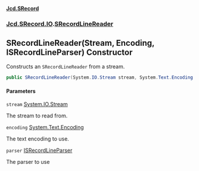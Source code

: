 #### [Jcd.SRecord](index.md 'index')
### [Jcd.SRecord.IO](Jcd.SRecord.IO.md 'Jcd.SRecord.IO').[SRecordLineReader](Jcd.SRecord.IO.SRecordLineReader.md 'Jcd.SRecord.IO.SRecordLineReader')

## SRecordLineReader(Stream, Encoding, ISRecordLineParser) Constructor

Constructs an `SRecordLineReader` from a stream.

```csharp
public SRecordLineReader(System.IO.Stream stream, System.Text.Encoding encoding, Jcd.SRecord.Parsers.ISRecordLineParser parser);
```
#### Parameters

<a name='Jcd.SRecord.IO.SRecordLineReader.SRecordLineReader(System.IO.Stream,System.Text.Encoding,Jcd.SRecord.Parsers.ISRecordLineParser).stream'></a>

`stream` [System.IO.Stream](https://docs.microsoft.com/en-us/dotnet/api/System.IO.Stream 'System.IO.Stream')

The stream to read from.

<a name='Jcd.SRecord.IO.SRecordLineReader.SRecordLineReader(System.IO.Stream,System.Text.Encoding,Jcd.SRecord.Parsers.ISRecordLineParser).encoding'></a>

`encoding` [System.Text.Encoding](https://docs.microsoft.com/en-us/dotnet/api/System.Text.Encoding 'System.Text.Encoding')

The text encoding to use.

<a name='Jcd.SRecord.IO.SRecordLineReader.SRecordLineReader(System.IO.Stream,System.Text.Encoding,Jcd.SRecord.Parsers.ISRecordLineParser).parser'></a>

`parser` [ISRecordLineParser](Jcd.SRecord.Parsers.ISRecordLineParser.md 'Jcd.SRecord.Parsers.ISRecordLineParser')

The parser to use